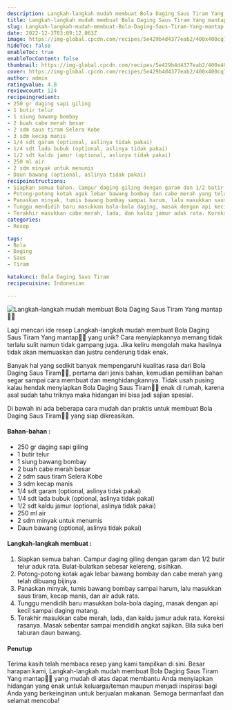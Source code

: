 ```yaml
---
description: Langkah-langkah mudah membuat Bola Daging Saus Tiram Yang mantap"
title: Langkah-langkah mudah membuat Bola Daging Saus Tiram Yang mantap
slug: Langkah-langkah-mudah-membuat-Bola-Daging-Saus-Tiram-Yang-mantap
date: 2022-12-3T03:09:12.063Z
image: https://img-global.cpcdn.com/recipes/5e429b4d4377eab2/400x400cq70/photo.jpg
hideToc: false
enableToc: true
enableTocContent: false
thumbnail: https://img-global.cpcdn.com/recipes/5e429b4d4377eab2/400x400cq70/photo.jpg
cover: https://img-global.cpcdn.com/recipes/5e429b4d4377eab2/400x400cq70/photo.jpg
author: admin
ratingvalue: 4.8
reviewcount: 124
recipeingredient:
- 250 gr daging sapi giling
- 1 butir telur
- 1 siung bawang bombay
- 2 buah cabe merah besar
- 2 sdm saus tiram Selera Kobe
- 3 sdm kecap manis
- 1/4 sdt garam (optional, aslinya tidak pakai)
- 1/4 sdt lada bubuk (optional, aslinya tidak pakai)
- 1/2 sdt kaldu jamur (optional, aslinya tidak pakai)
- 250 ml air
- 2 sdm minyak untuk menumis
- Daun bawang (optional, aslinya tidak pakai)
recipeinstructions:
- Siapkan semua bahan. Campur daging giling dengan garam dan 1/2 butir telur aduk rata. Bulat-bulatkan sebesar kelereng, sisihkan.
- Potong-potong kotak agak lebar bawang bombay dan cabe merah yang telah dibuang bijinya.
- Panaskan minyak, tumis bawang bombay sampai harum, lalu masukkan saus tiram, kecap manis, dan air aduk rata.
- Tunggu mendidih baru masukkan bola-bola daging, masak dengan api kecil sampai daging matang.
- Terakhir masukkan cabe merah, lada, dan kaldu jamur aduk rata. Koreksi rasanya. Masak sebentar sampai mendidih angkat sajikan. Bila suka beri taburan daun bawang.
categories:
- Resep

tags:
- Bola
- Daging
- Saus
- Tiram

katakunci: Bola Daging Saus Tiram
recipecuisine: Indonesian

---
```


![Langkah-langkah mudah membuat Bola Daging Saus Tiram Yang mantap👩‍🍳](https://img-global.cpcdn.com/recipes/5e429b4d4377eab2/400x400cq70/photo.jpg)

Lagi mencari ide resep Langkah-langkah mudah membuat Bola Daging Saus Tiram Yang mantap👩‍🍳 yang unik? Cara menyiapkannya memang tidak terlalu sulit namun tidak gampang juga. Jika keliru mengolah maka hasilnya tidak akan memuaskan dan justru cenderung tidak enak.

Banyak hal yang sedikit banyak mempengaruhi kualitas rasa dari Bola Daging Saus Tiram👩‍🍳, pertama dari jenis bahan, kemudian pemilihan bahan segar sampai cara membuat dan menghidangkannya. Tidak usah pusing kalau hendak menyiapkan Bola Daging Saus Tiram👩‍🍳 enak di rumah, karena asal sudah tahu triknya maka hidangan ini bisa jadi sajian spesial.

Di bawah ini ada beberapa cara mudah dan praktis untuk membuat Bola Daging Saus Tiram👩‍🍳 yang siap dikreasikan.

<!--inarticleads1-->

#### Bahan-bahan :

- 250 gr daging sapi giling
- 1 butir telur
- 1 siung bawang bombay
- 2 buah cabe merah besar
- 2 sdm saus tiram Selera Kobe
- 3 sdm kecap manis
- 1/4 sdt garam (optional, aslinya tidak pakai)
- 1/4 sdt lada bubuk (optional, aslinya tidak pakai)
- 1/2 sdt kaldu jamur (optional, aslinya tidak pakai)
- 250 ml air
- 2 sdm minyak untuk menumis
- Daun bawang (optional, aslinya tidak pakai)

<!--inarticleads2-->

#### Langkah-langkah membuat :

1. Siapkan semua bahan. Campur daging giling dengan garam dan 1/2 butir telur aduk rata. Bulat-bulatkan sebesar kelereng, sisihkan.
1. Potong-potong kotak agak lebar bawang bombay dan cabe merah yang telah dibuang bijinya.
1. Panaskan minyak, tumis bawang bombay sampai harum, lalu masukkan saus tiram, kecap manis, dan air aduk rata.
1. Tunggu mendidih baru masukkan bola-bola daging, masak dengan api kecil sampai daging matang.
1. Terakhir masukkan cabe merah, lada, dan kaldu jamur aduk rata. Koreksi rasanya. Masak sebentar sampai mendidih angkat sajikan. Bila suka beri taburan daun bawang.

#### Penutup

Terima kasih telah membaca resep yang kami tampilkan di sini. Besar harapan kami, Langkah-langkah mudah membuat Bola Daging Saus Tiram Yang mantap👩‍🍳 yang mudah di atas dapat membantu Anda menyiapkan hidangan yang enak untuk keluarga/teman maupun menjadi inspirasi bagi Anda yang berkeinginan untuk berjualan makanan. Semoga bermanfaat dan selamat mencoba!